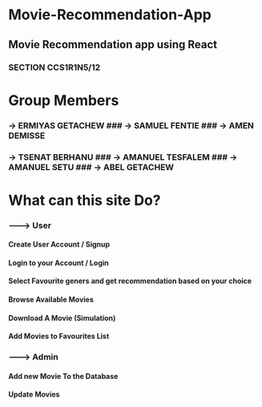 # Movie-Recommendation-App
## Movie Recommendation app using React



### SECTION CCS1R1N5/12




# Group Members

### -> ERMIYAS GETACHEW ### -> SAMUEL FENTIE ### -> AMEN DEMISSE
### -> TSENAT BERHANU ### -> AMANUEL TESFALEM ### -> AMANUEL SETU ### -> ABEL GETACHEW

# What can this site Do?

### ---> User

#### Create User Account / Signup
#### Login to your Account / Login
#### Select Favourite geners and get recommendation based on your choice
#### Browse Available Movies
#### Download A Movie (Simulation)
#### Add Movies to Favourites List

### ---> Admin

#### Add new Movie To the Database
#### Update Movies
